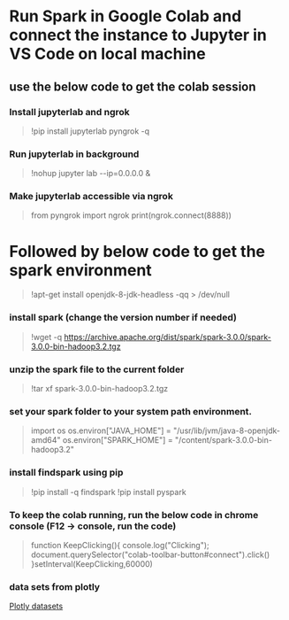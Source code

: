 # Run Spark in Google Colab and connect the instance to Jupyter in VS Code on local machine
## use the below code to get the colab session

### Install jupyterlab and ngrok
>!pip install jupyterlab pyngrok -q

### Run jupyterlab in background
>!nohup jupyter lab --ip=0.0.0.0 &

### Make jupyterlab accessible via ngrok
>from pyngrok import ngrok
print(ngrok.connect(8888))

# Followed by below code to get the spark environment
>!apt-get install openjdk-8-jdk-headless -qq > /dev/null

### install spark (change the version number if needed)
>!wget -q https://archive.apache.org/dist/spark/spark-3.0.0/spark-3.0.0-bin-hadoop3.2.tgz

### unzip the spark file to the current folder
>!tar xf spark-3.0.0-bin-hadoop3.2.tgz

### set your spark folder to your system path environment. 
>import os
os.environ["JAVA_HOME"] = "/usr/lib/jvm/java-8-openjdk-amd64"
os.environ["SPARK_HOME"] = "/content/spark-3.0.0-bin-hadoop3.2"

### install findspark using pip
>!pip install -q findspark
!pip install pyspark

### To keep the colab running, run the below code in chrome console (F12 -> console, run the code)
> function KeepClicking(){
   console.log("Clicking");
   document.querySelector("colab-toolbar-button#connect").click()
}setInterval(KeepClicking,60000)

### data sets from plotly
[Plotly datasets](https://github.com/plotly/datasets)